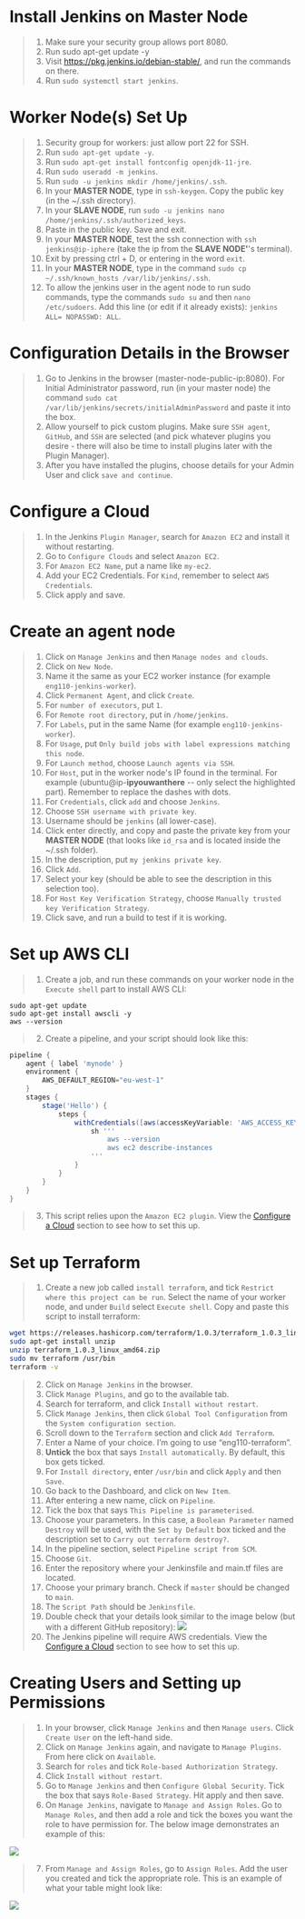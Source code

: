 # Install Jenkins on Master Node

> 1. Make sure your security group allows port 8080.
> 2. Run sudo apt-get update -y
> 3. Visit https://pkg.jenkins.io/debian-stable/, and run the commands on there.
> 4. Run `sudo systemctl start jenkins`.

# Worker Node(s) Set Up

> 1. Security group for workers: just allow port 22 for SSH.
> 2. Run `sudo apt-get update -y`.
> 3. Run `sudo apt-get install fontconfig openjdk-11-jre`. 
> 4. Run `sudo useradd -m jenkins`.
> 5. Run `sudo -u jenkins mkdir /home/jenkins/.ssh`.
> 6. In your **MASTER NODE**, type in `ssh-keygen`. Copy the public key (in the ~/.ssh directory).
> 7. In your **SLAVE NODE**, run `sudo -u jenkins nano /home/jenkins/.ssh/authorized_keys`. 
> 8. Paste in the public key. Save and exit. 
> 9. In your **MASTER NODE**, test the ssh connection with `ssh jenkins@ip-iphere` (take the ip from the **SLAVE NODE'**'s terminal).
> 10. Exit by pressing ctrl + D, or entering in the word `exit`.
> 11. In your **MASTER NODE**, type in the command `sudo cp ~/.ssh/known_hosts /var/lib/jenkins/.ssh`.
> 12. To allow the jenkins user in the agent node to run sudo commands, type the commands `sudo su` and then `nano /etc/sudoers`. Add this line (or edit if it already exists): `jenkins ALL= NOPASSWD: ALL`. 

# Configuration Details in the Browser

> 1. Go to Jenkins in the browser (master-node-public-ip:8080). For Initial Administrator password, run (in your master node) the command `sudo cat /var/lib/jenkins/secrets/initialAdminPassword` and paste it into the box.
> 2. Allow yourself to pick custom plugins. Make sure `SSH agent`, `GitHub`, and `SSH` are selected (and pick whatever plugins you desire - there will also be time to install plugins later with the Plugin Manager).
> 3. After you have installed the plugins, choose details for your Admin User and click `save and continue`. 

# Configure a Cloud

> 1. In the Jenkins `Plugin Manager`, search for `Amazon EC2` and install it without restarting.
> 2. Go to `Configure Clouds` and select `Amazon EC2`.
> 3. For `Amazon EC2 Name`, put a name like `my-ec2`.
> 4. Add your EC2 Credentials. For `Kind`, remember to select `AWS Credentials`.
> 5. Click apply and save.

# Create an agent node

> 1. Click on `Manage Jenkins` and then `Manage nodes and clouds`.
> 2. Click on `New Node`.
> 3. Name it the same as your EC2 worker instance (for example `eng110-jenkins-worker`).
> 4. Click `Permanent Agent`, and click `Create`. 
> 5. For `number of executors`, put `1`. 
> 6. For `Remote root directory`, put in `/home/jenkins`.
> 7. For `Labels`, put in the same Name (for example `eng110-jenkins-worker`).
> 8. For `Usage`, put `Only build jobs with label expressions matching this node`.
> 9. For `Launch method`, choose `Launch agents via SSH`. 
> 10. For `Host`, put in the worker node's IP found in the terminal. For example (ubuntu@ip-**ipyouwanthere** -- only select the highlighted part). Remember to replace the dashes with dots.
> 11. For `Credentials`, click `add` and choose `Jenkins`.
> 12. Choose `SSH username with private key`. 
> 13. Username should be `jenkins` (all lower-case).
> 14. Click enter directly, and copy and paste the private key from your **MASTER NODE** (that looks like `id_rsa` and is located inside the ~/.ssh folder). 
> 15. In the description, put `my jenkins private key`.
> 16. Click `Add`.
> 17. Select your key (should be able to see the description in this selection too). 
> 18. For `Host Key Verification Strategy`, choose `Manually trusted key Verification Strategy`. 
> 19. Click save, and run a build to test if it is working.

# Set up AWS CLI

> 1. Create a job, and run these commands on your worker node in the `Execute shell` part to install AWS CLI:
```
sudo apt-get update
sudo apt-get install awscli -y
aws --version
```
> 2. Create a pipeline, and your script should look like this: 
``` Groovy
pipeline {
    agent { label 'mynode' }
    environment {
        AWS_DEFAULT_REGION="eu-west-1"
    }
    stages {
        stage('Hello') {
            steps {
                withCredentials([aws(accessKeyVariable: 'AWS_ACCESS_KEY_ID', credentialsId: 'my-credentials-aws', secretKeyVariable: 'AWS_SECRET_ACCESS_KEY')]) { 
                    sh '''
                        aws --version
                        aws ec2 describe-instances
                    '''
                }
            }
        }
    }
}
```
> 3. This script relies upon the `Amazon EC2 plugin`. View the [Configure a Cloud](https://github.com/samuel-walters/Complete-CICD/blob/main/Jenkins_Set_Up.md#Configure-a-Cloud) section to see how to set this up.

# Set up Terraform

> 1. Create a new job called `install terraform`, and tick `Restrict where this project can be run`. Select the name of your worker node, and under `Build` select `Execute shell`. Copy and paste this script to install terraform:
```bash
wget https://releases.hashicorp.com/terraform/1.0.3/terraform_1.0.3_linux_amd64.zip
sudo apt-get install unzip
unzip terraform_1.0.3_linux_amd64.zip             
sudo mv terraform /usr/bin
terraform -v
```
> 2. Click on `Manage Jenkins` in the browser.
> 3. Click `Manage Plugins`, and go to the available tab.
> 4. Search for terraform, and click `Install without restart`.
> 5. Click `Manage Jenkins`, then click `Global Tool Configuration` from the `System configuration section`.
> 6. Scroll down to the `Terraform` section and click `Add Terraform`.
> 7. Enter a Name of your choice. I’m going to use “eng110-terraform”.
> 8. **Untick** the box that says `Install automatically`. By default, this box gets ticked. 
> 9. For `Install directory`, enter `/usr/bin` and click `Apply` and then `Save`.
> 10. Go back to the Dashboard, and click on `New Item`.
> 11. After entering a new name, click on `Pipeline`.
> 12. Tick the box that says `This Pipeline is parameterised`. 
> 13. Choose your parameters. In this case, a `Boolean Parameter` named `Destroy` will be used, with the `Set by Default` box ticked and the description set to `Carry out terraform destroy?`.
> 14. In the pipeline section, select `Pipeline script from SCM`. 
> 15. Choose `Git`.
> 16. Enter the repository where your Jenkinsfile and main.tf files are located.
> 20. Choose your primary branch. Check if `master` should be changed to `main`.
> 21. The `Script Path` should be `Jenkinsfile`.
> 22. Double check that your details look similar to the image below (but with a different GitHub repository):
![](https://i.imgur.com/gdtDuKe.png)
> 23. The Jenkins pipeline will require AWS credentials. View the [Configure a Cloud](https://github.com/samuel-walters/Complete-CICD/blob/main/Jenkins_Set_Up.md#Configure-a-Cloud) section to see how to set this up.

# Creating Users and Setting up Permissions

> 1. In your browser, click `Manage Jenkins` and then `Manage users`. Click `Create User` on the left-hand side.
> 2. Click on `Manage Jenkins` again, and navigate to `Manage Plugins`. From here click on `Available`.
> 3. Search for `roles` and tick `Role-based Authorization Strategy`. 
> 4. Click `Install without restart`. 
> 5. Go to `Manage Jenkins` and then `Configure Global Security`. Tick the box that says `Role-Based Strategy`. Hit apply and then save.
> 6. On `Manage Jenkins`, navigate to `Manage and Assign Roles`. Go to `Manage Roles`, and then add a role and tick the boxes you want the role to have permission for. The below image demonstrates an example of this:

![](https://i.imgur.com/KmFrA6Y.png)
> 7. From `Manage and Assign Roles`, go to `Assign Roles`. Add the user you created and tick the appropriate role. This is an example of what your table might look like:

![](https://i.imgur.com/N1LP4EB.png)